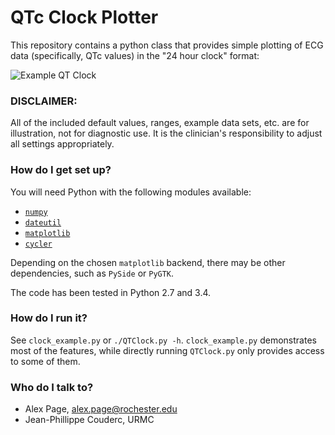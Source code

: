 # QTc Clock Plotter #

This repository contains a python class that provides simple plotting of ECG data (specifically, QTc values) in the "24 hour clock" format:

![Example QT Clock](https://bitbucket.org/atpage/ecgclock/raw/master/example_data/baseline_vs_drug.png)

### DISCLAIMER: ###

All of the included default values, ranges, example data sets, etc. are for illustration, not for diagnostic use.  It is the clinician's responsibility to adjust all settings appropriately.

### How do I get set up? ###

You will need Python with the following modules available:

* [`numpy`](http://www.numpy.org/)
* [`dateutil`](http://labix.org/python-dateutil)
* [`matplotlib`](http://matplotlib.org/)
* [`cycler`](http://matplotlib.org/cycler/)

Depending on the chosen `matplotlib` backend, there may be other dependencies, such as `PySide` or `PyGTK`.

The code has been tested in Python 2.7 and 3.4.

### How do I run it? ###

See `clock_example.py` or `./QTClock.py -h`.  `clock_example.py` demonstrates most of the features, while directly running `QTClock.py` only provides access to some of them.

### Who do I talk to? ###

* Alex Page, alex.page@rochester.edu
* Jean-Phillippe Couderc, URMC